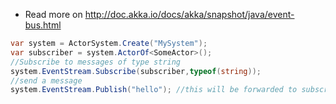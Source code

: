 * Read more on http://doc.akka.io/docs/akka/snapshot/java/event-bus.html

```csharp
var system = ActorSystem.Create("MySystem");
var subscriber = system.ActorOf<SomeActor>();
//Subscribe to messages of type string
system.EventStream.Subscribe(subscriber,typeof(string));
//send a message
system.EventStream.Publish("hello"); //this will be forwarded to subscriber
```